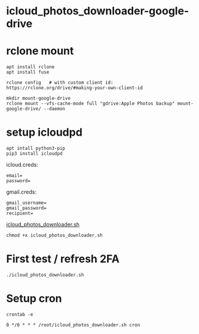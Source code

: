 # icloud_photos_downloader-google-drive

# rclone mount
```
apt install rclone
apt install fuse

rclone config	# with custom client id: https://rclone.org/drive/#making-your-own-client-id

mkdir mount-google-drive
rclone mount --vfs-cache-mode full "gdrive:Apple Photos backup" mount-google-drive/ --daemon
```
# setup icloudpd
```
apt intall python3-pip
pip3 install icloudpd
```

icloud.creds: 
```
email=
password=
```
gmail.creds:
```
gmail_username=
gmail_password=
recipient=
```

[icloud_photos_downloader.sh](./icloud_photos_downloader.sh)

```
chmod +x icloud_photos_downloader.sh
```
# First test  / refresh 2FA
```
./icloud_photos_downloader.sh 
```
# Setup cron
```
crontab -e

0 */6 * * * /root/icloud_photos_downloader.sh cron
```

